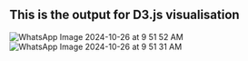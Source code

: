 ## This is the output for D3.js visualisation
![WhatsApp Image 2024-10-26 at 9 51 52 AM](https://github.com/user-attachments/assets/824c8f71-21a1-4112-b331-f521b947adbd)
![WhatsApp Image 2024-10-26 at 9 51 31 AM](https://github.com/user-attachments/assets/0c0a39c4-d53e-4e31-b9f8-1ce4940e89fb)
